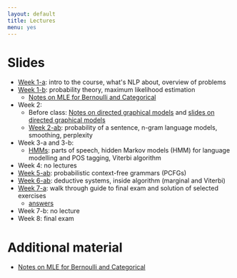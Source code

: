 ```yaml
---
layout: default
title: Lectures
menu: yes
---
```


# Slides

* [Week 1-a](lectures/week1-a.pdf): intro to the course, what's NLP about, overview of problems
* [Week 1-b](lectures/week1-b.pdf): probability theory, maximum likelihood estimation 
    * [Notes on MLE for Bernoulli and Categorical](//github.com/wilkeraziz/notes/blob/master/machine-learning/MLE/main.pdf)
* Week 2:
    * Before class: [Notes on directed graphical models](//github.com/wilkeraziz/notes/blob/master/machine-learning/PGM/main.pdf) and [slides on directed graphical models](lectures/pgms.pdf)
    * [Week 2-ab](lectures/week2-a.pdf): probability of a sentence, n-gram language models, smoothing, perplexity 
* Week 3-a and 3-b:
    * [HMMs](lectures/week3-a.pdf): parts of speech, hidden Markov models (HMM) for language modelling and POS tagging, Viterbi algorithm
* Week 4: no lectures
* [Week 5-ab](lectures/week5-a.pdf): probabilistic context-free grammars (PCFGs)
* [Week 6-ab](lectures/week5-b.pdf): deductive systems, inside algorithm (marginal and Viterbi)
* [Week 7-a](exercises/guidetoexam.pdf): walk through guide to final exam and solution of selected exercises
    * [answers](exercises/guidetoexam-answers.pdf)
* Week 7-b: no lecture
* Week 8: final exam

# Additional material

* [Notes on MLE for Bernoulli and Categorical](//github.com/wilkeraziz/notes/blob/master/machine-learning/MLE/main.pdf)
